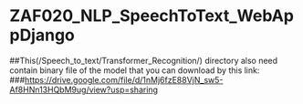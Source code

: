 # ZAF020_NLP_SpeechToText_WebAppDjango
##This(/Speech_to_text/Transformer_Recognition/) directory also need contain binary file of the model that you can download by this link:
###https://drive.google.com/file/d/1nMj6fzE88VjN_sw5-Af8HNn13HQbM9ug/view?usp=sharing
